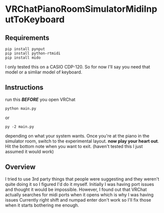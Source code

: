 # VRChatPianoRoomSimulatorMidiInputToKeyboard
## Requirements
```
pip install pynput
pip install python-rtmidi
pip install mido
```
I only tested this on a CASIO CDP-120. So for now I'll say you need that model or a simliar model of keyboard.
## Instructions
run this ***BEFORE*** you open VRChat
```
python main.py
```
or
```
py -2 main.py
```
depending on what your system wants.
Once you're at the piano in the simulator room, switch to the experimental layout.
**now play your heart out**.
Hit the bottom note when you want to exit. (haven't tested this I just assumed it would work)
## Overview
I tried to use 3rd party things that people were suggesting and they weren't quite doing it so I figured I'd do it myself. Initially I was having port issues and thought it would be impossible. However, I found out that VRChat actually searches for midi ports when it opens which is why I was having issues Currently right shift and numpad enter don't work so I'll fix those when it starts bothering me enough.
